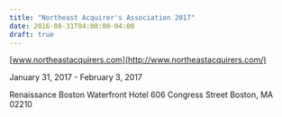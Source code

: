 ```yaml
---
title: "Northeast Acquirer's Association 2017"
date: 2016-08-31T04:00:00-04:00
draft: true
---
```


[www.northeastacquirers.com](http://www.northeastacquirers.com/)

January 31, 2017 - February 3, 2017

Renaissance Boston Waterfront Hotel
606 Congress Street
Boston, MA 02210
